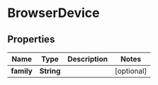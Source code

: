 

# BrowserDevice


## Properties

| Name | Type | Description | Notes |
|------------ | ------------- | ------------- | -------------|
|**family** | **String** |  |  [optional] |



